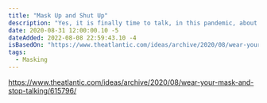 ```yaml
---
title: "Mask Up and Shut Up"
description: "Yes, it is finally time to talk, in this pandemic, about the importance of not talking in this pandemic."
date: 2020-08-31 12:00:00.10 -5
dateAdded: 2022-08-08 22:59:43.10 -4
isBasedOn: "https://www.theatlantic.com/ideas/archive/2020/08/wear-your-mask-and-stop-talking/615796/"
tags:
  - Masking
---
```


https://www.theatlantic.com/ideas/archive/2020/08/wear-your-mask-and-stop-talking/615796/
